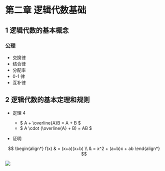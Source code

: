 # 第二章 逻辑代数基础

## 1 逻辑代数的基本概念

### 公理

-   交换律
-   结合律
-   分配率
-   0-1 律
-   互补律

## 2 逻辑代数的基本定理和规则

-   定理 4

    -   $ A + \overline{A}B = A + B $
    -   $ A \cdot (\overline{A} + B) = AB $

-   证明

$$
\begin{align*}
 f(x) & = (x+a)(x+b) \\
      & = x^2 + (a+b)x + ab
\end{align*}
$$

<img src="https://gitee.com/Miraclezjy/utoolspic/blob/master/1639533429119.jpg"></img>